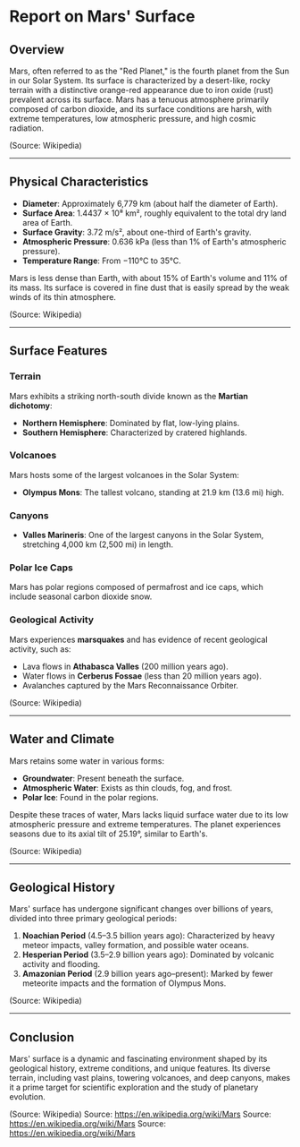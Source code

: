 # Report on Mars' Surface

## Overview
Mars, often referred to as the "Red Planet," is the fourth planet from the Sun in our Solar System. Its surface is characterized by a desert-like, rocky terrain with a distinctive orange-red appearance due to iron oxide (rust) prevalent across its surface. Mars has a tenuous atmosphere primarily composed of carbon dioxide, and its surface conditions are harsh, with extreme temperatures, low atmospheric pressure, and high cosmic radiation.

(Source: Wikipedia)

---

## Physical Characteristics
- **Diameter**: Approximately 6,779 km (about half the diameter of Earth).
- **Surface Area**: 1.4437 × 10⁸ km², roughly equivalent to the total dry land area of Earth.
- **Surface Gravity**: 3.72 m/s², about one-third of Earth's gravity.
- **Atmospheric Pressure**: 0.636 kPa (less than 1% of Earth's atmospheric pressure).
- **Temperature Range**: From −110°C to 35°C.

Mars is less dense than Earth, with about 15% of Earth's volume and 11% of its mass. Its surface is covered in fine dust that is easily spread by the weak winds of its thin atmosphere.

(Source: Wikipedia)

---

## Surface Features
### **Terrain**
Mars exhibits a striking north-south divide known as the **Martian dichotomy**:
- **Northern Hemisphere**: Dominated by flat, low-lying plains.
- **Southern Hemisphere**: Characterized by cratered highlands.

### **Volcanoes**
Mars hosts some of the largest volcanoes in the Solar System:
- **Olympus Mons**: The tallest volcano, standing at 21.9 km (13.6 mi) high.

### **Canyons**
- **Valles Marineris**: One of the largest canyons in the Solar System, stretching 4,000 km (2,500 mi) in length.

### **Polar Ice Caps**
Mars has polar regions composed of permafrost and ice caps, which include seasonal carbon dioxide snow.

### **Geological Activity**
Mars experiences **marsquakes** and has evidence of recent geological activity, such as:
- Lava flows in **Athabasca Valles** (200 million years ago).
- Water flows in **Cerberus Fossae** (less than 20 million years ago).
- Avalanches captured by the Mars Reconnaissance Orbiter.

(Source: Wikipedia)

---

## Water and Climate
Mars retains some water in various forms:
- **Groundwater**: Present beneath the surface.
- **Atmospheric Water**: Exists as thin clouds, fog, and frost.
- **Polar Ice**: Found in the polar regions.

Despite these traces of water, Mars lacks liquid surface water due to its low atmospheric pressure and extreme temperatures. The planet experiences seasons due to its axial tilt of 25.19°, similar to Earth's.

(Source: Wikipedia)

---

## Geological History
Mars' surface has undergone significant changes over billions of years, divided into three primary geological periods:
1. **Noachian Period** (4.5–3.5 billion years ago): Characterized by heavy meteor impacts, valley formation, and possible water oceans.
2. **Hesperian Period** (3.5–2.9 billion years ago): Dominated by volcanic activity and flooding.
3. **Amazonian Period** (2.9 billion years ago–present): Marked by fewer meteorite impacts and the formation of Olympus Mons.

(Source: Wikipedia)

---

## Conclusion
Mars' surface is a dynamic and fascinating environment shaped by its geological history, extreme conditions, and unique features. Its diverse terrain, including vast plains, towering volcanoes, and deep canyons, makes it a prime target for scientific exploration and the study of planetary evolution.

(Source: Wikipedia)
Source: https://en.wikipedia.org/wiki/Mars
Source: https://en.wikipedia.org/wiki/Mars
Source: https://en.wikipedia.org/wiki/Mars